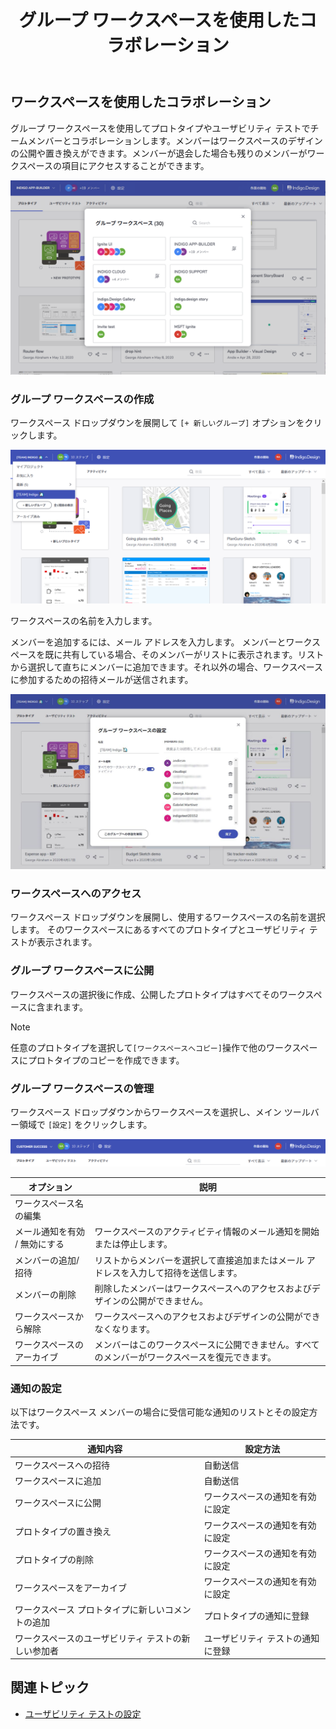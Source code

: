 ﻿---
title: グループ ワークスペースを使用したコラボレーション
_description: グループ ワークスペースを使用して同僚とプロトタイプまたはユーザビリティ テストでコラボレーションを許可します。
_keywords: UX デザイン, プロトタイプ, コメント, ユーザビリティ テスト, ユーザー テスト
_language: ja
---

## ワークスペースを使用したコラボレーション

グループ ワークスペースを使用してプロトタイプやユーザビリティ テストでチームメンバーとコラボレーションします。メンバーはワークスペースのデザインの公開や置き換えができます。メンバーが退会した場合も残りのメンバーがワークスペースの項目にアクセスすることができます。

<img class="responsive-img" src="../images/collaborating_with_group_workspaces_1.png" />

<br/>


### グループ ワークスペースの作成

ワークスペース ドロップダウンを展開して `[+ 新しいグループ]` オプションをクリックします。 

<img class="responsive-img" src="../images/collaborating_with_group_workspaces_2.png" />

ワークスペースの名前を入力します。 

メンバーを追加するには、メール アドレスを入力します。 
メンバーとワークスペースを既に共有している場合、そのメンバーがリストに表示されます。リストから選択して直ちにメンバーに追加できます。それ以外の場合、ワークスペースに参加するための招待メールが送信されます。

<img class="responsive-img" src="../images/collaborating_with_group_workspaces_3.png" />

<br/>


### ワークスペースへのアクセス

ワークスペース ドロップダウンを展開し、使用するワークスペースの名前を選択します。
そのワークスペースにあるすべてのプロトタイプとユーザビリティ テストが表示されます。


### グループ ワークスペースに公開

ワークスペースの選択後に作成、公開したプロトタイプはすべてそのワークスペースに含まれます。 

> [!NOTE]
>任意のプロトタイプを選択して`[ワークスペースへコピー]`操作で他のワークスペースにプロトタイプのコピーを作成できます。

### グループ ワークスペースの管理

ワークスペース ドロップダウンからワークスペースを選択し、メイン ツールバー領域で `[設定]` をクリックします。

<img class="responsive-img" src="../images/collaborating_with_group_workspaces_4.png" />


オプション | 説明 |
------------- | -------------
ワークスペース名の編集 | 
メール通知を有効 / 無効にする | ワークスペースのアクティビティ情報のメール通知を開始または停止します。
メンバーの追加/招待 | リストからメンバーを選択して直接追加またはメール アドレスを入力して招待を送信します。
メンバーの削除 | 削除したメンバーはワークスペースへのアクセスおよびデザインの公開ができません。
ワークスペースから解除 | ワークスペースへのアクセスおよびデザインの公開ができなくなります。
ワークスペースのアーカイブ | メンバーはこのワークスペースに公開できません。すべてのメンバーがワークスペースを復元できます。

### 通知の設定

以下はワークスペース メンバーの場合に受信可能な通知のリストとその設定方法です。

通知内容 | 設定方法 
------------- | -------------
ワークスペースへの招待 | 自動送信 
ワークスペースに追加 |  自動送信
ワークスペースに公開 | ワークスペースの通知を有効に設定
プロトタイプの置き換え | ワークスペースの通知を有効に設定
プロトタイプの削除 | ワークスペースの通知を有効に設定
ワークスペースをアーカイブ | ワークスペースの通知を有効に設定
ワークスペース プロトタイプに新しいコメントの追加 | プロトタイプの通知に登録
ワークスペースのユーザビリティ テストの新しい参加者 | ユーザビリティ テストの通知に登録

## 関連トピック

* [ユーザビリティ テストの設定][topic-1]

[topic-1]: set-up-a-user-test.md
